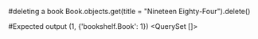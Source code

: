 #deleting a book
Book.objects.get(title = "Nineteen Eighty-Four").delete()

#Expected output
(1, {'bookshelf.Book': 1})
<QuerySet []>
